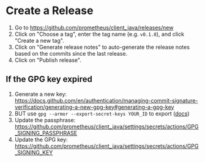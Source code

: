 # Create a Release

1. Go to <https://github.com/prometheus/client_java/releases/new>
2. Click on "Choose a tag", enter the tag name (e.g. `v0.1.0`), and click "Create a new tag".
3. Click on "Generate release notes" to auto-generate the release notes based on the commits since
   the last release.
4. Click on "Publish release".

## If the GPG key expired

1. Generate a new key:
   <https://docs.github.com/en/authentication/managing-commit-signature-verification/generating-a-new-gpg-key#generating-a-gpg-key> <!-- editorconfig-checker-disable-line -->
2. BUT use `gpg --armor --export-secret-keys YOUR_ID` to
   export ([docs](https://github.com/actions/setup-java/blob/main/docs/advanced-usage.md#gpg))
3. Update the
   passphrase: <https://github.com/prometheus/client_java/settings/secrets/actions/GPG_SIGNING_PASSPHRASE> <!-- editorconfig-checker-disable-line -->
4. Update the GPG
   key: <https://github.com/prometheus/client_java/settings/secrets/actions/GPG_SIGNING_KEY>
